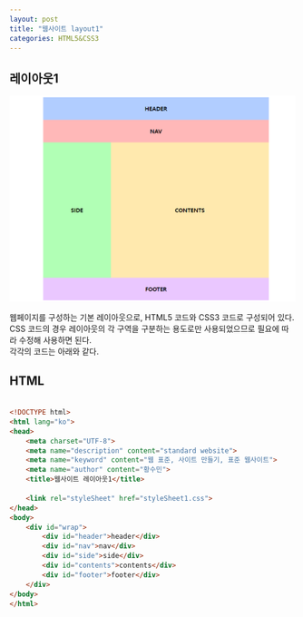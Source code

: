 ```yaml
---
layout: post
title: "웹사이트 layout1"
categories: HTML5&CSS3
---
```


## 레이아웃1


![layout1](/assets/images/layout/레이아웃1.PNG)  
  
  
  
웹페이지를 구성하는 기본 레이아웃으로, HTML5 코드와 CSS3 코드로 구성되어 있다.  
CSS 코드의 경우 레이아웃의 각 구역을 구분하는 용도로만 사용되었으므로 필요에 따라 수정해 사용하면 된다.  
각각의 코드는 아래와 같다.  

## HTML
```html

<!DOCTYPE html>
<html lang="ko">
<head>
    <meta charset="UTF-8">
    <meta name="description" content="standard website">
    <meta name="keyword" content="웹 표준, 사이트 만들기, 표준 웹사이트">
    <meta name="author" content="황수민">
    <title>웹사이트 레이아웃1</title>

    <link rel="styleSheet" href="styleSheet1.css">
</head>
<body>
    <div id="wrap">
        <div id="header">header</div>
        <div id="nav">nav</div>
        <div id="side">side</div>
        <div id="contents">contents</div>
        <div id="footer">footer</div>
    </div>
</body>
</html>
```
